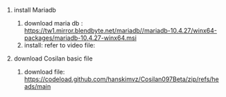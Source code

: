 

1. install Mariadb
    1. download maria db : https://tw1.mirror.blendbyte.net/mariadb//mariadb-10.4.27/winx64-packages/mariadb-10.4.27-winx64.msi
    2. install: refer to video file: 

2. download Cosilan basic file
    1. download file: https://codeload.github.com/hanskimvz/Cosilan097Beta/zip/refs/heads/main